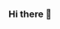 ### Hi there 👋

<!--
**rodrigosfelix/rodrigosfelix** is a ✨ _special_ ✨ repository because its `README.md` (this file) appears on your GitHub profile.



<h2 align="center"><u>My Github Stats</u></h2>
<p align="center">
<img align="center" src="https://github-readme-stats.vercel.app/api/top-langs/?username=rodrigosfelix&layout=compact&theme=github_dark&langs_count=10&exclude_repo=kasweb">

<img align="center" src="https://github-readme-stats.vercel.app/api?username=rodrigosfelix&count_private=true&show_icons=trueline_height=21&theme=github_dark">	
</p>
